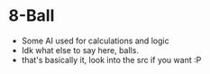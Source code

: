 # 8-Ball
- Some AI used for calculations and logic
- Idk what else to say here, balls.
- that's basically it, look into the src if you want :P
